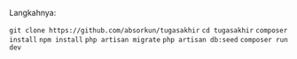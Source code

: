 Langkahnya:

`git clone https://github.com/absorkun/tugasakhir`
`cd tugasakhir`
`composer install`
`npm install`
`php artisan migrate`
`php artisan db:seed`
`composer run dev`
